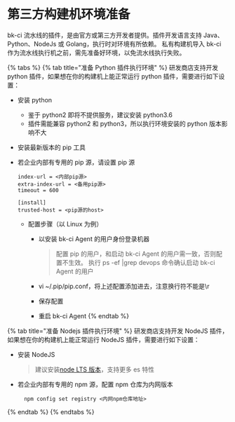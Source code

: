 # 第三方构建机环境准备

bk-ci 流水线的插件，是由官方或第三方开发者提供。插件开发语言支持 Java、Python、NodeJs 或 Golang，执行时对环境有所依赖。 私有构建机导入 bk-ci 作为流水线执行机之前，需先准备好环境，以免流水线执行失败。

{% tabs %}
{% tab title="准备 Python 插件执行环境" %}
研发商店支持开发 python 插件，如果想在你的构建机上能正常运行 python 插件，需要进行如下设置：

* 安装 python
  * 鉴于 python2 即将不提供服务，建议安装 python3.6
  * 插件需能兼容 python2 和 python3，所以执行环境安装的 python 版本影响不大
* 安装最新版本的 pip 工具
*   若企业内部有专用的 pip 源，请设置 pip 源

    ```
    index-url = <内部pip源>
    extra-index-url = <备用pip源>
    timeout = 600

    [install]
    trusted-host = <pip源的host>
    ```

    * 配置步骤（以 Linux 为例）
      *   以安装 bk-ci Agent 的用户身份登录机器

          > 配置 pip 的用户，和启动 bk-ci Agent 的用户需一致，否则配置不生效。 执行 ps -ef |grep devops 命令确认启动 bk-ci Agent 的用户
      * vi \~/.pip/pip.conf，将上述配置添加进去，注意换行符不能是\r
      * 保存配置
      * 重启 bk-ci Agent
{% endtab %}

{% tab title="准备 Nodejs 插件执行环境" %}
研发商店支持开发 NodeJS 插件，如果想在你的构建机上能正常运行 NodeJS 插件，需要进行如下设置：

*   安装 NodeJS

    > 建议安装[node LTS 版本](https://nodejs.org/en/download/)，支持更多 es 特性
*   若企业内部有专用的 npm 源，配置 npm 仓库为内网版本

    ```
      npm config set registry <内网npm仓库地址>
    ```
{% endtab %}
{% endtabs %}
